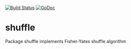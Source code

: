 [![Build Status](https://travis-ci.org/dim13/shuffle.svg?branch=master)](https://travis-ci.org/dim13/shuffle)
[![GoDoc](https://godoc.org/github.com/dim13/shuffle?status.svg)](https://godoc.org/github.com/dim13/shuffle)

# shuffle

Package shuffle implements Fisher-Yates shuffle algorithm
